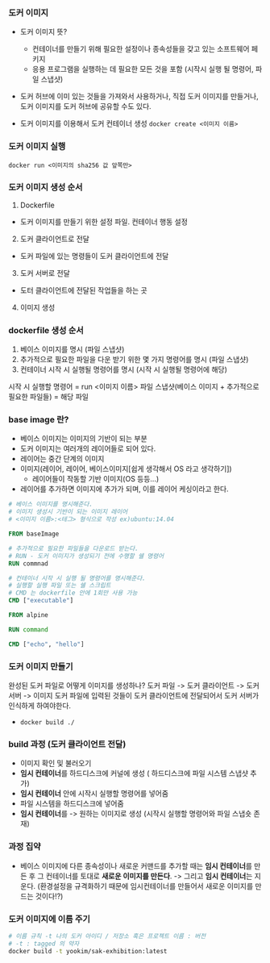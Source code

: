 ### 도커 이미지

- 도커 이미지 뜻?

  - 컨테이너를 만들기 위해 필요한 설정이나 종속성들을 갖고 있는 소프트웨어 페키지
  - 응용 프로그램을 실행하는 데 필요한 모든 것을 포함 (시작시 실행 될 명령어, 파일 스냅샷)

- 도커 허브에 이미 있는 것들을 가져와서 사용하거나, 직접 도커 이미지를 만들거나, 도커 이미지를 도커 허브에 공유할 수도 있다.

- 도커 이미지를 이용해서 도커 컨테이너 생성
  `docker create <이미지 이름>`

### 도커 이미지 실행

`docker run <이미지의 sha256 값 앞쪽만>`

### 도커 이미지 생성 순서

1. Dockerfile

- 도커 이미지를 만들기 위한 설정 파일. 컨테이너 행동 설정

2. 도커 클라이언트로 전달

- 도커 파일에 있는 명령들이 도커 클라이언트에 전달

3. 도커 서버로 전달

- 도터 클라이언트에 전달된 작업들을 하는 곳

4. 이미지 생성

### dockerfile 생성 순서

1. 베이스 이미지를 명시 (파일 스냅샷)
2. 추가적으로 필요한 파일을 다운 받기 위한 몇 가지 명령어를 명시 (파일 스냅샷)
3. 컨테이너 시작 시 실행될 명령어를 명시 (시작 시 실행될 명령어에 해당)

시작 시 실행할 명령어 = run <이미지 이름>
파일 스냅샷(베이스 이미지 + 추가적으로 필요한 파일들) = 해당 파일

### base image 란?

- 베이스 이미지는 이미지의 기반이 되는 부분
- 도커 이미지는 여러개의 레이어들로 되어 있다.
- 레이어는 중간 단계의 이미지
- 이미지(레이어, 레이어, 베이스이미지[쉽게 생각해서 OS 라고 생각하기])
  - 레이어들이 작동할 기반 이미지(OS 등등...)
- 레이어를 추가하면 이미지에 추가가 되며, 이를 레이어 케싱이라고 한다.

```dockerfile
# 베이스 이미지를 명시해준다.
# 이미지 생성시 기반이 되는 이미지 레이어
# <이미지 이름>:<테그> 형식으로 작성 ex)ubuntu:14.04

FROM baseImage

# 추가적으로 필요한 파일들을 다운로드 받는다.
# RUN - 도커 이미지가 생성되기 전에 수행할 쉘 명령어
RUN commnad

# 컨테이너 시작 시 실행 될 명령어를 명시해준다.
# 실행할 실행 파일 또는 쉘 스크립트
# CMD 는 dockerfile 안에 1회만 사용 가능
CMD ["executable"]
```

<!-- 초 간단 hello 출력용 도커 파일 만들기 -->

```dockerfile
FROM alpine

RUN command

CMD ["echo", "hello"]
```

### 도커 이미지 만들기

완성된 도커 파일로 어떻게 이미지를 생성하나?
도커 파일 -> 도커 클라이언트 -> 도커 서버 -> 이미지
도커 파일에 입력된 것들이 도커 클라이언트에 전달되어서 도커 서버가 인식하게 하여야한다.

- `docker build ./`

### build 과정 (도커 클라이언트 전달)

- 이미지 확인 및 불러오기
- **임시 컨테이너**를 하드디스크에 커널에 생성 ( 하드디스크에 파일 시스템 스냅샷 추가)
- **임시 컨테이너** 안에 시작시 실행할 명령어를 넣어줌
- 파일 시스템을 하드디스크에 넣어줌
- **임시 컨테이너**를 -> 원하는 이미지로 생성 (시작시 실행할 명령어와 파일 스냅숏 존재)

### 과정 집약

- 베이스 이미지에 다른 종속성이나 새로운 커맨드를 추가할 때는 **임시 컨테이너**를 만든 후 그 컨테이너를 토대로 **새로운 이미지를 만든다**. -> 그리고 **임시 컨테이너**는 지운다.
  (환경설정을 규격화하기 때문에 임시컨테이너를 만들어서 새로운 이미지를 만드는 것이다!?)

### 도커 이미지에 이름 주기

```sh
# 이름 규칙 -t 나의 도커 아이디 / 저장소 혹은 프로젝트 이름 : 버전
# -t : tagged 의 약자
docker build -t yookim/sak-exhibition:latest
```
